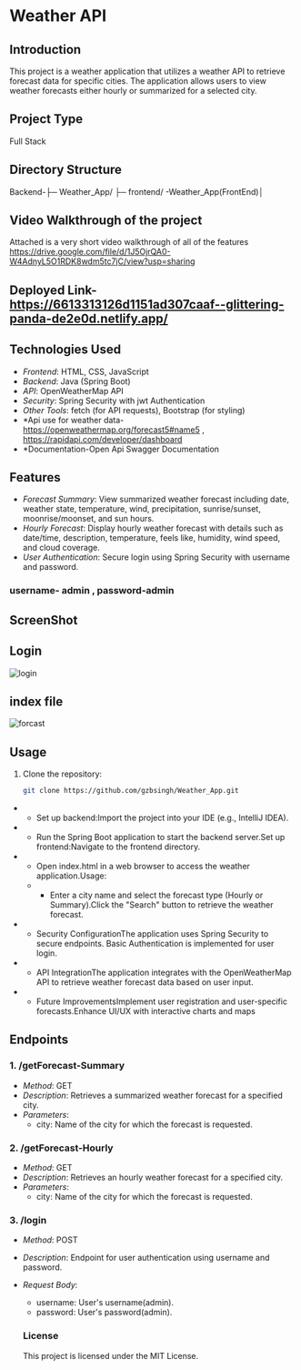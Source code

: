 # Weather API 
## Introduction
This project is a weather application that utilizes a weather API to retrieve forecast data for specific cities. The application allows users to view weather forecasts either hourly or summarized for a selected city.
## Project Type
Full Stack
## Directory Structure
Backend-├─ Weather_App/
├─ frontend/ -Weather_App(FrontEnd)│ 

## Video Walkthrough of the project

Attached is a very short video walkthrough of all of the features  https://drive.google.com/file/d/1J5OjrQA0-W4AdnyL5O1RDK8wdm5tc7jC/view?usp=sharing

## Deployed Link-https://6613313126d1151ad307caaf--glittering-panda-de2e0d.netlify.app/

## Technologies Used

- *Frontend*: HTML, CSS, JavaScript
- *Backend*: Java (Spring Boot)
- *API*: OpenWeatherMap API
- *Security*: Spring Security with jwt Authentication
- *Other Tools*: fetch (for API requests), Bootstrap (for styling)
- *Api use for weather data- https://openweathermap.org/forecast5#name5  ,  https://rapidapi.com/developer/dashboard
- *Documentation-Open Api Swagger Documentation
## Features

- *Forecast Summary*: View summarized weather forecast including date, weather state, temperature, wind, precipitation, sunrise/sunset, moonrise/moonset, and sun hours.
- *Hourly Forecast*: Display hourly weather forecast with details such as date/time, description, temperature, feels like, humidity, wind speed, and cloud coverage.
- *User Authentication*: Secure login using Spring Security with username and password.

### username- admin  ,  password-admin

## ScreenShot
 ## Login
   ![login](https://github.com/gzbsingh/Weather_App/assets/39863817/78da2fe7-5244-49ea-b283-604b3560db0f)

 ## index file
   ![forcast](https://github.com/gzbsingh/Weather_App/assets/39863817/063d82bb-7a01-4e4a-9da8-58c2affed36f)

## Usage

1. Clone the repository:

   ```bash
   git clone https://github.com/gzbsingh/Weather_App.git

- * Set up backend:Import the project into your IDE (e.g., IntelliJ IDEA).
- * Run the Spring Boot application to start the backend server.Set up frontend:Navigate to the frontend directory.

- * Open index.html in a web browser to access the weather application.Usage:


  - * Enter a city name and select the forecast type (Hourly or Summary).Click the "Search" button to retrieve the weather forecast.


- * Security ConfigurationThe application uses Spring Security to secure endpoints. Basic Authentication is implemented for user login.

- * API IntegrationThe application integrates with the OpenWeatherMap API to retrieve weather forecast data based on user input.

- * Future ImprovementsImplement user registration and user-specific forecasts.Enhance UI/UX with interactive charts and maps



 ## Endpoints

### 1. /getForecast-Summary

- *Method*: GET
- *Description*: Retrieves a summarized weather forecast for a specified city.
- *Parameters*:
  - city: Name of the city for which the forecast is requested.

### 2. /getForecast-Hourly

- *Method*: GET
- *Description*: Retrieves an hourly weather forecast for a specified city.
- *Parameters*:
  - city: Name of the city for which the forecast is requested.

### 3. /login

- *Method*: POST
- *Description*: Endpoint for user authentication using username and password.
- *Request Body*:
  - username: User's username(admin).
  - password: User's password(admin).
 
  ### License
   This project is licensed under the MIT License.
